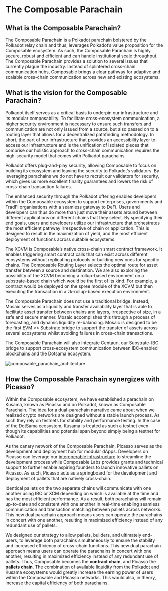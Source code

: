 # The Composable Parachain

## What is the Composable Parachain?

The Composable Parachain is a Polkadot parachain bolstered by the Polkadot relay chain and thus, leverages Polkadot’s value proposition for the Composable ecosystem. As such, the Composable Parachain is highly secure, robust and efficient and can handle institutional scale throughput. The Composable Parachain provides a solution to several issues that currently plague the industry. Instead of splintered cross-chain communication hubs, Composable brings a clear pathway for adaptive and scalable cross-chain communication across new and existing ecosystems. 


## What is the vision for the Composable Parachain?

Polkadot itself serves as a critical basis to underpin our infrastructure and its modular composability. To facilitate cross-ecosystem communication, a higher security environment is necessary to ensure such transfers and communication are not only issued from a source, but also passed on to a routing layer that allows for a decentralized pathfinding methodology. In short, the part of our infrastructure that provides an accessibility layer to access our infrastructure and is the unification of isolated pieces that comprise our holistic approach to cross-chain communication requires the high-security model that comes with Polkadot parachains.

Polkadot offers plug-and-play security, allowing Composable to focus on building its ecosystem and leaving the security to Polkadot’s validators. By leveraging parachains we do not have to recruit our validators for security, which gives us more excellent finality guarantees and lowers the risk of cross-chain transaction failures.

The enhanced security through the Polkadot offering enables developers within the Composable ecosystem to support enterprises, governments and TradFi organisations with a seamless gateway to DeFi. Users and developers can thus do more than just move their assets around between different applications on different chains that they select. By specifying their end goals, users and developers utilize our infrastructure that orchestrates the most efficient pathway irrespective of chain or application. This is designed to result in the maximization of yield, and the most efficient deployment of functions across suitable ecosystems.

The XCVM is Composable’s native cross-chain smart contract framework. It enables triggering smart contract calls that can exist across different ecosystems without replicating protocols or building new ones for specific chains. The Composable Routing Layer selects the optimal route for asset transfer between a source and destination.
We are also exploring the possibility of the XCVM becoming a rollup-based environment on a substrate-based chain which would be the first of its kind. For example, a contract would be deployed on the spree module of the XCVM but then executing the transaction in a zk-rollup-based execution environment.

The Composable Parachain does not use a traditional bridge. Instead, Mosaic serves as a liquidity and transfer availability layer that is able to facilitate asset transfer between chains and layers, irrespective of size, in a safe and secure manner. Mosaic accomplishes this through a process of forecasting, and dynamic liquidity re-balancing. Mosaic is designed to be the first EVM <> Substrate bridge to support the transfer of assets across several ecosystems whilst avoiding failures in cross-chain transactions. 

The Composable Parachain will also integrate Centauri, our Substrate–IBC bridge to support cross-ecosystem communication between IBC-enabled blockchains and the Dotsama ecosystem.


![composable_parachain_architecture](./composable-parachain-architecture.png)



## How the Composable Parachain synergizes with Picasso?

Within the Composable ecosystem, we have established a parachain on Kusama, known as Picasso and on Polkadot, known as Composable Parachain. The idea for a dual-parachain narrative came about when we realized crypto networks are designed without a stable launch process. As such they rely on testnets for stability and performance testing. In the case of the DotSama ecosystem, Kusama is treated as such a testnet even though its capabilities and potential span beyond simply being a testnet for Polkadot. 

As the canary network of the Composable Parachain, Picasso serves as the development and deployment hub for modular dApps. Developers on Picasso can leverage our [interoperable infrastructure](https://medium.com/composable-finance/understanding-composables-modularly-interoperable-infrastructure-e3986fa58d21) to streamline the development process while Composable Labs provides grants and technical support to further enable aspiring founders to launch innovative pallets on Picasso. As such, Picasso acts as a springboard for the development and deployment of pallets that are natively cross-chain. 

Identical pallets on the two separate chains will communicate with one another using IBC or XCM depending on which is available at the time and has the most efficient performance. As a result, both parachains will remain up-to-date and consistent with one another in real-time enabling seamless communication and transaction matching between pallets across networks. This new dual parachain approach means users can operate the parachains in concert with one another, resulting in maximized efficiency instead of any redundant use of pallets. 

We designed our strategy to allow pallets, builders, and ultimately end-users, to leverage both parachains simultaneously to ensure the stability and increased efficiency of cross-chain functions. This new dual parachain approach means users can operate the parachains in concert with one another, resulting in maximized efficiency instead of any redundant use of pallets. Thus, Composable becomes the **contract chain**, and Picasso the **pallets chain**.  The combination of available liquidity from the Polkadot and Kusama ecosystems would greatly increase the earning power of users within the Composable and Picasso networks. This would also, in theory, increase the capital efficiency of both parachains.